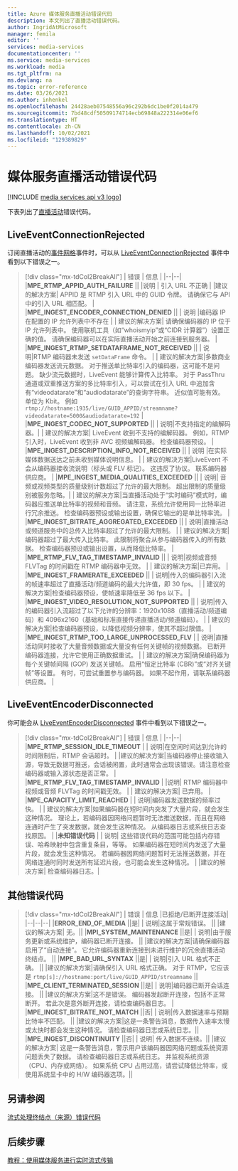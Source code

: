 ```yaml
---
title: Azure 媒体服务直播活动错误代码
description: 本文列出了直播活动错误代码。
author: IngridAtMicrosoft
manager: femila
editor: ''
services: media-services
documentationcenter: ''
ms.service: media-services
ms.workload: media
ms.tgt_pltfrm: na
ms.devlang: na
ms.topic: error-reference
ms.date: 03/26/2021
ms.author: inhenkel
ms.openlocfilehash: 24428aeb07548556a96c292b6dc1be0f2014a479
ms.sourcegitcommit: 7bd48cdf50509174714ecb69848a222314e06ef6
ms.translationtype: HT
ms.contentlocale: zh-CN
ms.lasthandoff: 10/02/2021
ms.locfileid: "129389829"
---
```

# <a name="media-services-live-event-error-codes"></a>媒体服务直播活动错误代码

[!INCLUDE [media services api v3 logo](./includes/v3-hr.md)]

下表列出了[直播活动](live-event-outputs-concept.md)错误代码。

## <a name="liveeventconnectionrejected"></a>LiveEventConnectionRejected

订阅直播活动的[事件网格](../../event-grid/index.yml)事件时，可以从 [LiveEventConnectionRejected](monitoring/media-services-event-schemas.md\#liveeventconnectionrejected) 事件中看到以下错误之一。
> [!div class="mx-tdCol2BreakAll"]
>| 错误 | 信息 |
>|--|--|
>|**MPE_RTMP_APPID_AUTH_FAILURE** ||
>|说明 | 引入 URL 不正确 |
>|建议的解决方案| APPID 是 RTMP 引入 URL 中的 GUID 令牌。 请确保它与 API 中的引入 URL 相匹配。 |
>|**MPE_INGEST_ENCODER_CONNECTION_DENIED** ||
>| 说明 |编码器 IP 在配置的 IP 允许列表中不存在 |
>| 建议的解决方案| 请确保编码器的 IP 位于 IP 允许列表中。 使用联机工具（如“whoismyip”或“CIDR 计算器”）设置正确的值。  请确保编码器可以在实际直播活动开始之前连接到服务器。 |
>|**MPE_INGEST_RTMP_SETDATAFRAME_NOT_RECEIVED** ||
>| 说明|RTMP 编码器未发送 `setDataFrame` 命令。 |
>| 建议的解决方案|多数商业编码器发送流元数据。 对于推送单比特率引入的编码器，这可能不是问题。 缺少流元数据时，LiveEvent 能够计算传入比特率。  对于 PassThru 通道或双重推送方案的多比特率引入，可以尝试在引入 URL 中追加含有“videodatarate”和“audiodatarate”的查询字符串。 近似值可能有效。 单位为 Kbit。 例如  `rtmp://hostname:1935/live/GUID_APPID/streamname?videodatarate=5000&audiodatarate=192` |
>|**MPE_INGEST_CODEC_NOT_SUPPORTED** ||
>| 说明|不支持指定的编解码器。|
>| 建议的解决方案| LiveEvent 收到不支持的编解码器。 例如，RTMP 引入时，LiveEvent 收到非 AVC 视频编解码器。  检查编码器预设。 |
>|**MPE_INGEST_DESCRIPTION_INFO_NOT_RECEIVED** ||
>| 说明 |在实际媒体数据送达之前未收到媒体说明信息。 |
>| 建议的解决方案|LiveEvent 不会从编码器接收流说明（标头或 FLV 标记）。 这违反了协议。 联系编码器供应商。 |
>|**MPE_INGEST_MEDIA_QUALITIES_EXCEEDED** ||
>| 说明| 音频或视频类型的质量级别计数超过了允许的最大限制。 超出限制的质量级别被服务忽略。|
>| 建议的解决方案|当直播活动处于“实时编码”模式时，编码器应推送单比特率的视频和音频。  请注意，系统允许使用同一比特率进行冗余推送。 检查编码器预设或输出设置，确保它输出的是单比特率流。 |
>|**MPE_INGEST_BITRATE_AGGREGATED_EXCEEDED** ||
>| 说明|直播活动或频道服务中的总传入比特率超过了允许的最大限制。 |
>| 建议的解决方案|编码器超过了最大传入比特率。 此限制将聚合从参与编码器传入的所有数据。 检查编码器预设或输出设置，从而降低比特率。 |
>|**MPE_RTMP_FLV_TAG_TIMESTAMP_INVALID** ||
>| 说明|视频或音频 FLVTag 的时间戳在 RTMP 编码器中无效。 |
>| 建议的解决方案|已弃用。 |
>|**MPE_INGEST_FRAMERATE_EXCEEDED** ||
>| 说明|传入的编码器引入流的帧速率超过了直播活动/频道编码的最大允许值，即 30 fps。 |
>| 建议的解决方案|检查编码器预设，使帧速率降低至 36 fps 以下。 |
>|**MPE_INGEST_VIDEO_RESOLUTION_NOT_SUPPORTED** ||
>| 说明|传入的编码器引入流超过了以下允许的分辨率：1920x1088（直播活动/频道编码）和 4096x2160（基础和标准直接传递直播活动/频道编码）。 |
>| 建议的解决方案|检查编码器预设，以降低视频分辨率，使其不超过限值。 |
>|**MPE_INGEST_RTMP_TOO_LARGE_UNPROCESSED_FLV** |
>| 说明|直播活动同时接收了大量音频数据或大量没有任何关键帧的视频数据。 已断开编码器连接，允许它使用正确数据重试。 |
>| 建议的解决方案|确保编码器为每个关键帧间隔 (GOP) 发送关键帧。  启用“恒定比特率 (CBR)”或“对齐关键帧”等设置。 有时，可尝试重置参与编码器。 如果不起作用，请联系编码器供应商。 |

## <a name="liveeventencoderdisconnected"></a>LiveEventEncoderDisconnected

你可能会从 [LiveEventEncoderDisconnected](monitoring/media-services-event-schemas.md\#liveeventencoderdisconnected) 事件中看到以下错误之一。

> [!div class="mx-tdCol2BreakAll"]
>| 错误 | 信息 |
>|--|--|
>|**MPE_RTMP_SESSION_IDLE_TIMEOUT** |
>| 说明|在空闲时间达到允许的时间限制后，RTMP 会话超时。 |
>|建议的解决方案|当编码器停止接收输入源，导致无数据可推送，会话被闲置，此时通常会出现该错误。请注意检查编码器或输入源状态是否正常。 |
>|**MPE_RTMP_FLV_TAG_TIMESTAMP_INVALID** |
>|说明| RTMP 编码器中视频或音频 FLVTag 的时间戳无效。 |
>| 建议的解决方案| 已弃用。 |
>|**MPE_CAPACITY_LIMIT_REACHED** |
>| 说明|编码器发送数据的频率过快。 |
>| 建议的解决方案|如果编码器在短时间内突发了大量片段，就会发生这种情况。  理论上，若编码器因网络问题暂时无法推送数据，而且在网络连通时产生了突发数据，就会发生这种情况。 从编码器日志或系统日志查找原因。 |
>|**未知错误代码** |
>| 说明| 这些错误代码的范围可能包括内存错误、哈希映射中包含重复条目，等等。 如果编码器在短时间内发送了大量片段，就会发生这种情况。  若编码器因网络问题暂时无法推送数据，并在网络连通时同时发送所有延迟片段，也可能会发生这种情况。 |
>|建议的解决方案| 检查编码器日志。|

## <a name="other-error-codes"></a>其他错误代码

> [!div class="mx-tdCol2BreakAll"]
>| 错误 | 信息 |已拒绝/已断开连接活动|
>|--|--|--|
>|**ERROR_END_OF_MEDIA** ||是|
>| 说明|这属于常规错误。 ||
>|建议的解决方案| 无。||
>|**MPI_SYSTEM_MAINTENANCE** ||是|
>| 说明|由于服务更新或系统维护，编码器已断开连接。 ||
>|建议的解决方案|请确保编码器启用了“自动连接”。 它允许编码器重新连接到未进行维护的冗余直播活动终结点。 ||
>|**MPE_BAD_URL_SYNTAX** ||是|
>| 说明|引入 URL 格式不正确。 ||
>|建议的解决方案|请确保引入 URL 格式正确。 对于 RTMP，它应该是 `rtmp[s]://hostname:port/live/GUID_APPID/streamname` ||
>|**MPE_CLIENT_TERMINATED_SESSION** ||是|
>| 说明|编码器已断开会话连接。  ||
>|建议的解决方案|这不是错误。 编码器发起断开连接，包括不正常断开。 若此次是意外断开连接，请检查编码器日志。 |
>|**MPE_INGEST_BITRATE_NOT_MATCH** ||否|
>| 说明|传入数据速率与预期比特率不匹配。 ||
>|建议的解决方案|这是一条警告消息，数据传入速率太慢或太快时都会发生这种情况。 请检查编码器日志或系统日志。||
>|**MPE_INGEST_DISCONTINUITY** ||否|
>| 说明| 传入数据不连续。||
>|建议的解决方案| 这是一条警告消息，警示用户该编码器因网络问题或系统资源问题丢失了数据。 请检查编码器日志或系统日志。 并监视系统资源（CPU、内存或网络）。 如果系统 CPU 占用过高，请尝试降低比特率，或使用系统显卡中的 H/W 编码器选项。||

## <a name="see-also"></a>另请参阅

[流式处理终结点（来源）错误代码](stream-streaming-endpoint-error-codes-reference.md)

## <a name="next-steps"></a>后续步骤

[教程：使用媒体服务进行实时流式传输](stream-live-tutorial-with-api.md)
